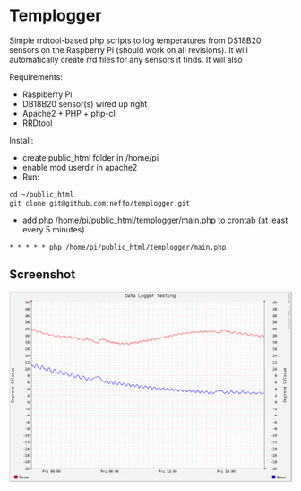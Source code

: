 # Templogger

Simple rrdtool-based php scripts to log temperatures from DS18B20 sensors on
the Raspberry Pi (should work on all revisions). It will automatically
create rrd files for any sensors it finds. It will also

Requirements:
- Raspiberry Pi
- DB18B20 sensor(s) wired up right
- Apache2 + PHP + php-cli
- RRDtool

Install:
- create public_html folder in /home/pi
- enable mod userdir in apache2
- Run:
~~~~
cd ~/public_html
git clone git@github.com:neffo/templogger.git
~~~~
- add php /home/pi/public_html/templogger/main.php to crontab (at least
every 5 minutes)
~~~~
* * * * * php /home/pi/public_html/templogger/main.php
~~~~

## Screenshot

![Screenshot](/screenshot/beertemps.png)

